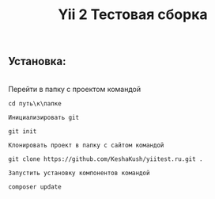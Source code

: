 <p align="center">
    <h1 align="center">Yii 2 Тестовая сборка</h1>
    <br>
</p>

<p align="center">
    <h2 align="left">Установка:</h2>
    <br>
    Перейти в папку с проектом командой 

    cd путь\к\папке

    Инициализировать git

    git init

    Клонировать проект в папку с сайтом командой 

    git clone https://github.com/KeshaKush/yiitest.ru.git .

    Запустить установку компонентов командой 

    composer update

</p

